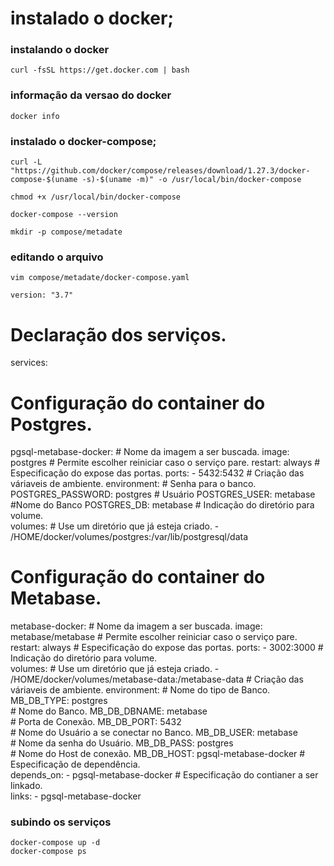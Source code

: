 #  instalado o docker;

### instalando o docker

    curl -fsSL https://get.docker.com | bash
    
### informação da versao do docker

    docker info

### instalado o docker-compose;

    curl -L "https://github.com/docker/compose/releases/download/1.27.3/docker-compose-$(uname -s)-$(uname -m)" -o /usr/local/bin/docker-compose
    
    chmod +x /usr/local/bin/docker-compose
    
    docker-compose --version
    
    mkdir -p compose/metadate
    
### editando o arquivo 

    vim compose/metadate/docker-compose.yaml
    
    version: "3.7"
# Declaração dos serviços.
services:
  # Configuração do container do Postgres.
  pgsql-metabase-docker:
    # Nome da imagem a ser buscada.
    image: postgres
    # Permite escolher reiniciar caso o serviço pare.
    restart: always
    # Especificação do expose das portas.
    ports:
      - 5432:5432
    # Criação das váriaveis de ambiente.
    environment:
      # Senha para o banco.
      POSTGRES_PASSWORD: postgres
      # Usuário
      POSTGRES_USER: metabase
      #Nome do Banco
      POSTGRES_DB: metabase
    # Indicação do diretório para volume.  
    volumes:
      # Use um diretório que já esteja criado.
      - /HOME/docker/volumes/postgres:/var/lib/postgresql/data

 # Configuração do container do Metabase.
  metabase-docker:
    # Nome da imagem a ser buscada.
    image: metabase/metabase
    # Permite escolher reiniciar caso o serviço pare.
    restart: always
    # Especificação do expose das portas.
    ports:
      - 3002:3000
    # Indicação do diretório para volume.  
    volumes:
    # Use um diretório que já esteja criado.
      - /HOME/docker/volumes/metabase-data:/metabase-data
    # Criação das váriaveis de ambiente.
    environment:
      # Nome do tipo de Banco.
      MB_DB_TYPE: postgres   
      # Nome do Banco.
      MB_DB_DBNAME: metabase  
      # Porta de Conexão.
      MB_DB_PORT: 5432  
      #  Nome do Usuário a se conectar no Banco.
      MB_DB_USER: metabase  
      # Nome da senha do Usuário.
      MB_DB_PASS: postgres  
      # Nome do Host de conexão.
      MB_DB_HOST: pgsql-metabase-docker 
    # Especificação de dependência.  
    depends_on:
      - pgsql-metabase-docker
    # Especificação do contianer a ser linkado.  
    links:
      - pgsql-metabase-docker
    
    
### subindo os serviços

    docker-compose up -d
    docker-compose ps



